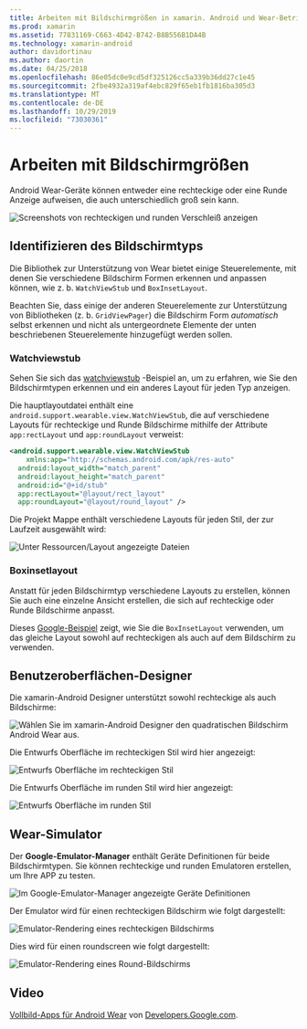 ```yaml
---
title: Arbeiten mit Bildschirmgrößen in xamarin. Android und Wear-Betriebssystem
ms.prod: xamarin
ms.assetid: 77831169-C663-4D42-B742-B8B556B1DA4B
ms.technology: xamarin-android
author: davidortinau
ms.author: daortin
ms.date: 04/25/2018
ms.openlocfilehash: 86e05dc0e9cd5df325126cc5a339b36dd27c1e45
ms.sourcegitcommit: 2fbe4932a319af4ebc829f65eb1fb1816ba305d3
ms.translationtype: MT
ms.contentlocale: de-DE
ms.lasthandoff: 10/29/2019
ms.locfileid: "73030361"
---
```

# <a name="working-with-screen-sizes"></a>Arbeiten mit Bildschirmgrößen

Android Wear-Geräte können entweder eine rechteckige oder eine Runde Anzeige aufweisen, die auch unterschiedlich groß sein kann.

![Screenshots von rechteckigen und runden Verschleiß anzeigen](screen-sizes-images/moyeu-wear.png)

## <a name="identifying-screen-type"></a>Identifizieren des Bildschirmtyps

Die Bibliothek zur Unterstützung von Wear bietet einige Steuerelemente, mit denen Sie verschiedene Bildschirm Formen erkennen und anpassen können, wie z. b. `WatchViewStub` und `BoxInsetLayout`.

Beachten Sie, dass einige der anderen Steuerelemente zur Unterstützung von Bibliotheken (z. b. `GridViewPager`) die Bildschirm Form *automatisch* selbst erkennen und nicht als untergeordnete Elemente der unten beschriebenen Steuerelemente hinzugefügt werden sollen.

### <a name="watchviewstub"></a>Watchviewstub

Sehen Sie sich das [watchviewstub](https://docs.microsoft.com/samples/xamarin/monodroid-samples/wear-watchviewstub) -Beispiel an, um zu erfahren, wie Sie den Bildschirmtypen erkennen und ein anderes Layout für jeden Typ anzeigen.

Die hauptlayoutdatei enthält eine `android.support.wearable.view.WatchViewStub`, die auf verschiedene Layouts für rechteckige und Runde Bildschirme mithilfe der Attribute `app:rectLayout` und `app:roundLayout` verweist:

```xml
<android.support.wearable.view.WatchViewStub
    xmlns:app="http://schemas.android.com/apk/res-auto"
  android:layout_width="match_parent"
  android:layout_height="match_parent"
  android:id="@+id/stub"
  app:rectLayout="@layout/rect_layout"
  app:roundLayout="@layout/round_layout" />
```

Die Projekt Mappe enthält verschiedene Layouts für jeden Stil, der zur Laufzeit ausgewählt wird:

![Unter Ressourcen/Layout angezeigte Dateien](screen-sizes-images/solution.png)

### <a name="boxinsetlayout"></a>Boxinsetlayout

Anstatt für jeden Bildschirmtyp verschiedene Layouts zu erstellen, können Sie auch eine einzelne Ansicht erstellen, die sich auf rechteckige oder Runde Bildschirme anpasst.

Dieses [Google-Beispiel](https://developer.android.com/training/wearables/ui/layouts.html#same-layout) zeigt, wie Sie die `BoxInsetLayout` verwenden, um das gleiche Layout sowohl auf rechteckigen als auch auf dem Bildschirm zu verwenden.

## <a name="wear-ui-designer"></a>Benutzeroberflächen-Designer

Die xamarin-Android Designer unterstützt sowohl rechteckige als auch Bildschirme:

![Wählen Sie im xamarin-Android Designer den quadratischen Bildschirm Android Wear aus.](screen-sizes-images/design-screen-type.png)

Die Entwurfs Oberfläche im rechteckigen Stil wird hier angezeigt:

![Entwurfs Oberfläche im rechteckigen Stil](screen-sizes-images/design-rect.png) 

Die Entwurfs Oberfläche im runden Stil wird hier angezeigt:

![Entwurfs Oberfläche im runden Stil](screen-sizes-images/design-round.png)

## <a name="wear-simulator"></a>Wear-Simulator

Der **Google-Emulator-Manager** enthält Geräte Definitionen für beide Bildschirmtypen. Sie können rechteckige und runden Emulatoren erstellen, um Ihre APP zu testen.

![Im Google-Emulator-Manager angezeigte Geräte Definitionen](screen-sizes-images/emulator-devices.png)

Der Emulator wird für einen rechteckigen Bildschirm wie folgt dargestellt:

![Emulator-Rendering eines rechteckigen Bildschirms](screen-sizes-images/recipe-2.png) 

Dies wird für einen roundscreen wie folgt dargestellt:

![Emulator-Rendering eines Round-Bildschirms](screen-sizes-images/recipe-2-round.png)

## <a name="video"></a>Video

[Vollbild-Apps für Android Wear](https://www.youtube.com/watch?v=naf_WbtFAlY) von [Developers.Google.com](https://www.youtube.com/channel/UC_x5XG1OV2P6uZZ5FSM9Ttw).
